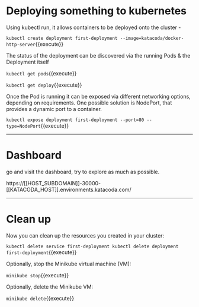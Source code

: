 # Deploying something to kubernetes

Using kubectl run, it allows containers to be deployed onto the cluster -

`kubectl create deployment first-deployment --image=katacoda/docker-http-server`{{execute}}

The status of the deployment can be discovered via the running Pods & the Deployment itself

`kubectl get pods`{{execute}}

`kubectl get deploy`{{execute}}

Once the Pod is running it can be exposed via different networking options, depending on requirements. One possible solution is NodePort, that provides a dynamic port to a container.

`kubectl expose deployment first-deployment --port=80 --type=NodePort`{{execute}}

---

# Dashboard

go and visit the dashboard, try to explore as much as possible.

https://[[HOST_SUBDOMAIN]]-30000-[[KATACODA_HOST]].environments.katacoda.com/


---
# Clean up

Now you can clean up the resources you created in your cluster:

`
kubectl delete service first-deployment
kubectl delete deployment first-deployment
`{{execute}}

Optionally, stop the Minikube virtual machine (VM):

`minikube stop`{{execute}}

Optionally, delete the Minikube VM:

`minikube delete`{{execute}}
